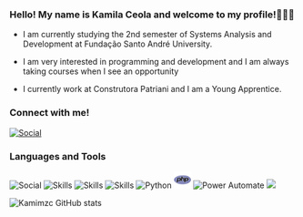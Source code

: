 
### Hello! My name is Kamila Ceola and welcome to my profile!🙋🏻‍♀️ 

- I am currently studying the 2nd semester of Systems Analysis and Development at Fundação Santo André University.
- I am very interested in programming and development and I am always taking courses when I see an opportunity

- I currently work at Construtora Patriani and I am a Young Apprentice.


### Connect with me!
[![Social](https://img.shields.io/badge/LinkedIn-0077B5?style=for-the-badge&logo=linkedin&logoColor=white
)](www.linkedin.com/in/kamila-maluza-ceola-389128253)

### Languages ​​and Tools

![Social](https://img.shields.io/badge/GitHub-100000?style=for-the-badge&logo=github&logoColor=white)
![Skills](https://img.shields.io/badge/HTML-239120?style=for-the-badge&logo=html5&logoColor=white)
![Skills](https://img.shields.io/badge/C-00599C?style=for-the-badge&logo=c&logoColor=white)
![Skills](https://img.shields.io/badge/Microsoft_Office-D83B01?style=for-the-badge&logo=microsoft-office&logoColor=white
)
![Python](https://img.shields.io/badge/python-3670A0?style=for-the-badge&logo=python&logoColor=ffdd54)
<code><img height="30" src="https://raw.githubusercontent.com/github/explore/80688e429a7d4ef2fca1e82350fe8e3517d3494d/topics/php/php.png"></code>
![Power Automate](https://www.google.com/imgres?q=power%20automate&imgurl=https%3A%2F%2Fcdn-public.softwarereviews.com%2Fproduction%2Flogos%2Fofferings%2F7351%2Foriginal%2Fmicrosoft_power_automate_logo.png%3F1710966766&imgrefurl=https%3A%2F%2Fhr.mcleanco.com%2Fsoftware-reviews%2Fproducts%2Fmicrosoft-power-automate%3Fc_id%3D404&docid=edWJvgmtbOOUJM&tbnid=hVpMktFvVmhPzM&vet=12ahUKEwiT1JPbrJGMAxXqrJUCHcBTJ3QQM3oECCcQAA..i&w=800&h=366&hcb=2&ved=2ahUKEwiT1JPbrJGMAxXqrJUCHcBTJ3QQM3oECCcQAA)
<code><img height="30" src="[https://raw.githubusercontent.com/github/explore/80688e429a7d4ef2fca1e82350fe8e3517d3494d/topics/php/php.png](https://www.google.com/imgres?q=power%20automate&imgurl=https%3A%2F%2Fcdn-public.softwarereviews.com%2Fproduction%2Flogos%2Fofferings%2F7351%2Foriginal%2Fmicrosoft_power_automate_logo.png%3F1710966766&imgrefurl=https%3A%2F%2Fhr.mcleanco.com%2Fsoftware-reviews%2Fproducts%2Fmicrosoft-power-automate%3Fc_id%3D404&docid=edWJvgmtbOOUJM&tbnid=hVpMktFvVmhPzM&vet=12ahUKEwiT1JPbrJGMAxXqrJUCHcBTJ3QQM3oECCcQAA..i&w=800&h=366&hcb=2&ved=2ahUKEwiT1JPbrJGMAxXqrJUCHcBTJ3QQM3oECCcQAA)"></code>


![Kamimzc GitHub stats](https://github-readme-stats.vercel.app/api?username=Kamimzc&show_icons=true&theme=radical)

